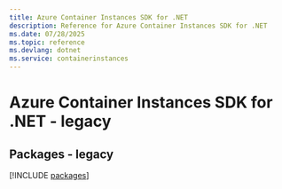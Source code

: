 ```yaml
---
title: Azure Container Instances SDK for .NET
description: Reference for Azure Container Instances SDK for .NET
ms.date: 07/28/2025
ms.topic: reference
ms.devlang: dotnet
ms.service: containerinstances
---
```

# Azure Container Instances SDK for .NET - legacy
## Packages - legacy
[!INCLUDE [packages](container-instances-index.md)]